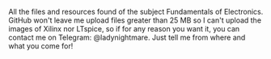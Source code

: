All the files and resources found of the subject Fundamentals of Electronics. GitHub won't leave me upload files greater than 25 MB so I can't upload the images of Xilinx nor LTspice, so if for any reason you want it, you can contact me on Telegram: @ladynightmare. Just tell me from where and what you come for!
